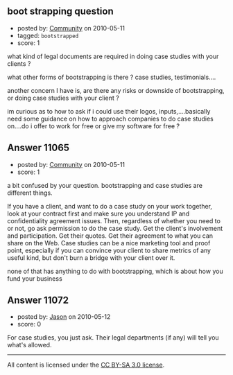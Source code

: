 ## boot strapping question

- posted by: [Community](https://stackexchange.com/users/-1/-1-community) on 2010-05-11
- tagged: `bootstrapped`
- score: 1

what kind of legal documents are required in doing case studies with your clients ?

what other forms of bootstrapping is there ? case studies, testimonials....

another concern I have is, are there any risks or downside of bootstrapping, or doing case studies with your client ?

im curious as to how to ask if i could use their logos, inputs,....basically need some guidance on how to approach companies to do case studies on....do i offer to work for free or give my software for free ?




## Answer 11065

- posted by: [Community](https://stackexchange.com/users/-1/-1-community) on 2010-05-11
- score: 1

a bit confused by your question. bootstrapping and case studies are different things.

If you have a client, and want to do a case study on your work together, look at your contract first and make sure you understand IP and confidentiality agreement issues.  Then, regardless of whether you need to or not, go ask permission to do the case study. Get the client's involvement and participation. Get their quotes. Get their agreement to what you can share on the Web. Case studies can be a nice marketing tool and proof point, especially if you can convince your client to share metrics of any useful kind, but don't burn a bridge with your client over it.

none of that has anything to do with bootstrapping, which is about how you fund your business


## Answer 11072

- posted by: [Jason](https://stackexchange.com/users/-1/2-jason) on 2010-05-12
- score: 0

For case studies, you just ask.  Their legal departments (if any) will tell you what's allowed.



---

All content is licensed under the [CC BY-SA 3.0 license](https://creativecommons.org/licenses/by-sa/3.0/).
